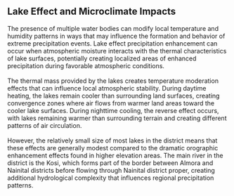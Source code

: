 ## Lake Effect and Microclimate Impacts

The presence of multiple water bodies can modify local temperature and humidity patterns in ways that may influence the formation and behavior of extreme precipitation events. Lake effect precipitation enhancement can occur when atmospheric moisture interacts with the thermal characteristics of lake surfaces, potentially creating localized areas of enhanced precipitation during favorable atmospheric conditions. <br><br>
The thermal mass provided by the lakes creates temperature moderation effects that can influence local atmospheric stability. During daytime heating, the lakes remain cooler than surrounding land surfaces, creating convergence zones where air flows from warmer land areas toward the cooler lake surfaces. During nighttime cooling, the reverse effect occurs, with lakes remaining warmer than surrounding terrain and creating different patterns of air circulation. <br><br>
However, the relatively small size of most lakes in the district means that these effects are generally modest compared to the dramatic orographic enhancement effects found in higher elevation areas. The main river in the district is the Kosi, which forms part of the border between Almora and Nainital districts before flowing through Nainital district proper, creating additional hydrological complexity that influences regional precipitation patterns.